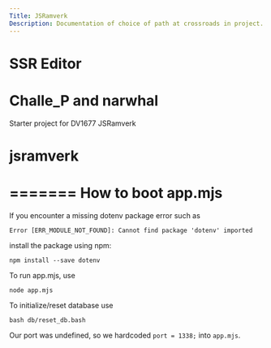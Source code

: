 ```yaml
---
Title: JSRamverk
Description: Documentation of choice of path at crossroads in project.
---
```


# SSR Editor
# Challe_P and narwhal

Starter project for DV1677 JSRamverk
# jsramverk

=======
How to boot app.mjs
=======

If you encounter a missing dotenv package error such as
```
Error [ERR_MODULE_NOT_FOUND]: Cannot find package 'dotenv' imported
```

install the package using npm:

```
npm install --save dotenv
```

To run app.mjs, use

```
node app.mjs
```

To initialize/reset database use

```
bash db/reset_db.bash
```

Our port was undefined, so we hardcoded `port = 1338;` into `app.mjs`.

